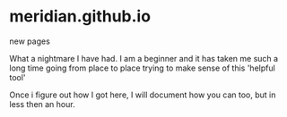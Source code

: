 # meridian.github.io
new pages

What a nightmare I have had.  I am a beginner and it has taken me such a long time going from place to place trying to make sense of this 'helpful tool'

Once i figure out how I got here, I will document how you can too, but in less then an hour. 
